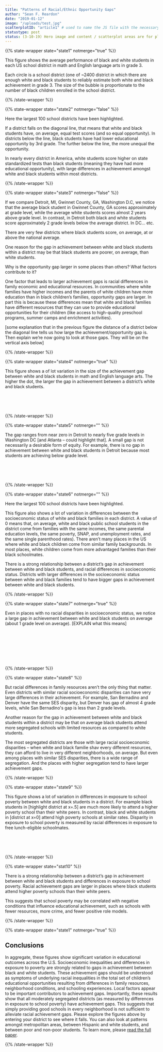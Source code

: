 ```yaml
---
title: "Patterns of Racial/Ethnic Opportunity Gaps"
author: "Sean F. Reardon"
date: "2019-01-12"
image: "/uploads/test.jpg"
scatterplotID: "article1" # used to name the JS file with the necessary states and prop attributes
statustype: post
status: (3-10-19) Hero image and content / scatterplot areas are for placement only. Add breadcrumb nav to all 3rd-level pages.
---
```



{{% state-wrapper state="state1" notmerge="true" %}}

This figure shows the average performance of black and white students in each US school district in math and English language arts in grade 3.

Each circle is a school district (one of ~2400 district in which there are enough white and black students to reliably estimate both white and black achievement in grade 3. The size of the bubble is proportionate to the number of black children enrolled in the school district.

{{% /state-wrapper %}}

{{% state-wrapper state="state2" notmerge="false" %}}

Here the largest 100 school districts have been highlighted.

If a district falls on the diagonal line, that means that white and black students have, on average, equal test scores (and so equal opportunity). In districts below the line, black students have had lower educational opportunity by 3rd grade. The further below the line, the more unequal the opportunity.

In nearly every district in America, white students score higher on state standardized tests than black students (meaning they have had more educational opportunity), with large differences in achievement amongst white and black students within most districts.

{{% /state-wrapper %}}


{{% state-wrapper state="state3" notmerge="false" %}}

If we compare Detroit, MI, Gwinnet County, GA, Washington D.C, we notice that the average black student in Gwinnet County, GA scores approximately at grade level, while the average white students scores almost 2 years above grade level. In contrast, in Detroit both black and white students score approximately 2 grade levels below the average district. In DC… etc.

There are very few districts where black students score, on average, at or above the national average.

One reason for the gap in achievement between white and black students within a district may be that black students are poorer, on average, than white students.

Why is the opportunity gap larger in some places than others? What factors contribute to it?

One factor that leads to larger achievement gaps is racial differences in family economic and educational resources. In communities where white families have higher incomes and the parents of white children have more education than in black children’s families, opportunity gaps are larger. In part this is because these differences mean that white and black families have different resources that they can use to provide educational opportunities for their children (like access to high-quality preschool programs, summer camps and enrichment activities).

[some explanation that in the previous figure the distance of a district below the diagonal line tells us how large the achievement/opportunity gap is. Then explain we’re now going to look at those gaps. They will be on the vertical axis below]

{{% /state-wrapper %}}

{{% state-wrapper state="state4" notmerge="true" %}}

This figure shows a of lot variation in the size of the achievement gap between white and black students in math and English language arts. The higher the dot, the larger the gap in achievement between a district’s white and black students.

<br/>
<br/>
<br/>

{{% /state-wrapper %}}

{{% state-wrapper state="state5" notmerge="" %}}

The gap ranges from near zero in Detroit to nearly five grade levels in Washington DC [and Atlanta – could highlight that]. A small gap is not necessarily a desirable form of equity. For example, there is no gap in achievement between white and black students in Detroit because most students are achieving below grade level.

<br/>
<br/>
<br/>

{{% /state-wrapper %}}

{{% state-wrapper state="state6" notmerge="" %}}

Here the largest 100 school districts have been highlighted.

This figure also shows a lot of variation in differences between the socioeconomic status of white and black families in each district. A value of 0 means that, on average, white and black public school students in the district come from families with the same incomes, the same parental education levels, the same poverty, SNAP, and unemployment rates, and the same single parenthood rates). There aren’t many places in the US where white and black children come from similar family backgrounds. In most places, white children come from more advantaged families than their black schoolmates.

There is a strong relationship between a district’s gap in achievement between white and black students, and racial differences in socioeconomic status. Districts with larger differences in the socioeconomic status between white and black families tend to have bigger gaps in achievement between white and black students.

{{% /state-wrapper %}}

{{% state-wrapper state="state7" notmerge="true" %}}

Even in places with no racial disparities in socioeconomic status, we notice a large gap in achievement between white and black students on average (about 1 grade level on average). [EXPLAIN what this means]

<br/>
<br/>
<br/>
<br/>
<br/>
<br/>


{{% /state-wrapper %}}

{{% state-wrapper state="state8" %}}

But racial differences in family resources aren’t the only thing that matter. Even districts with similar racial socioeconomic disparities can have very large differences in their achievement. For example, San Bernadino and Denver have the same SES disparity, but Denver has gap of almost 4 grade levels, while San Bernadino's gap is less than 2 grade levels.

Another reason for the gap in achievement between white and black students within a district may be that on average black students attend more segregated schools with limited resources as compared to white students.

The most segregated districts are those with large racial socioeconomic disparities – when white and black familie shav every different resources, they can afford to live in very different neighborhoods, on average.  But even among places with similar SES disparities, there is a wide range of segregation. And the places with higher segregation tend to have larger achievement gaps.

{{% /state-wrapper %}}

{{% state-wrapper state="state9" %}}

This figure shows a lot of variation in differences in exposure to school poverty between white and black students in a district. For example black students in [highlight district at x=.5] are much more likely to attend a higher poverty school than their white peers. In contrast, black and white students in [district at x=0] attend high poverty schools at similar rates. Disparity in exposure to school poverty is measured by racial differences in exposure to free lunch-eligible schoolmates.

<br/>
<br/>
<br/>

{{% /state-wrapper %}}

{{% state-wrapper state="stat10" %}}

There is a strong relationship between a district’s gap in achievement between white and black students and differences in exposure to school poverty. Racial achievement gaps are larger in places where black students attend higher poverty schools than their white peers.

This suggests that school poverty may be correlated with negative conditions that influence educational achievement, such as schools with fewer resources, more crime, and fewer positive role models.

{{% /state-wrapper %}}

{{% state-wrapper state="state1" notmerge="true" %}}

## Conclusions

In aggregate, these figures show significant variation in educational outcomes across the U.S. Socioeconomic inequalities and differences in exposure to poverty are strongly related to gaps in achievement between black and white students.
These achievement gaps should be understood as symptoms of underlying racial inequalities in the total set of children’s educational opportunities resulting from differences in family resources, neighborhood conditions, and schooling experiences.
Local factors appear to be important contributors to achievement gaps.
Importantly, these results show that all moderately segregated districts (as measured by differences in exposure to school poverty) have achievement gaps. This suggests that simply providing good schools in every neighborhood is not sufficient to alleviate racial achievement gaps.
Please explore the figures above by entering your district to see where it falls. You can also look at patterns amongst metropolitan areas, between Hispanic and white students, and between poor and non-poor students.
To learn more, please <a href="https://cepa.stanford.edu/sites/default/files/wp16-10-v201803.pdf" target="_blank" />read the full paper</a>.

{{% /state-wrapper %}}
